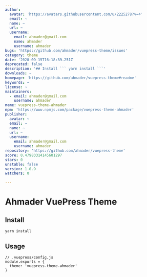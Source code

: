 ```yaml
---
author:
  avatar: 'https://avatars.githubusercontent.com/u/2225278?v=4'
  email: ~
  name: ~
  url: ~
  username:
    email: ahmader@gmail.com
    name: ahmader
    username: ahmader
bugs: 'https://github.com/ahmader/vuepress-theme/issues'
category: theme
date: '2020-09-15T16:18:39.251Z'
deprecated: false
description: '## Install ``` yarn install ```'
downloads: ~
homepage: 'https://github.com/ahmader/vuepress-theme#readme'
keywords: ~
license: ~
maintainers:
  - email: ahmader@gmail.com
    username: ahmader
name: vuepress-theme-ahmader
npm: 'https://www.npmjs.com/package/vuepress-theme-ahmader'
publisher:
  avatar: ~
  email: ~
  name: ~
  url: ~
  username:
    email: ahmader@gmail.com
    username: ahmader
repository: 'https://github.com/ahmader/vuepress-theme'
score: 0.47983314145601297
stars: 0
unstable: false
version: 1.0.9
watchers: 0

---
```


# Ahmader VuePress Theme

## Install
```
yarn install
```

## Usage
```
// .vuepress/config.js
module.exports = {
  theme: 'vuepress-theme-ahmader'
}
```
